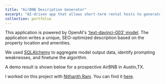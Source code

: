 ```yaml
---
title: "AirBNB Description Generator"
excerpt: "AI-driven app that allows short-term rental hosts to generate optimal, one-of-a-kind property descriptions"
collection: portfolio
---
```


This application is powered by OpenAI's ['text-davinci-003' model](https://platform.openai.com/docs/models/overview). The application writes a unique, SEO-optimized description based on the property location and amenities.

We used [SQLAlchemy](https://www.sqlalchemy.org/) to aggregate model output data, identify prompting weaknesses, and finetune the algorithm.

A demo result is shown below for a prospective AirBNB in Austin,TX.

I worked on this project with [Nithanth Ram](https://github.com/Nithanth). You can find it [here](https://github.com/shahrishabh7/listing-rater-frontend).